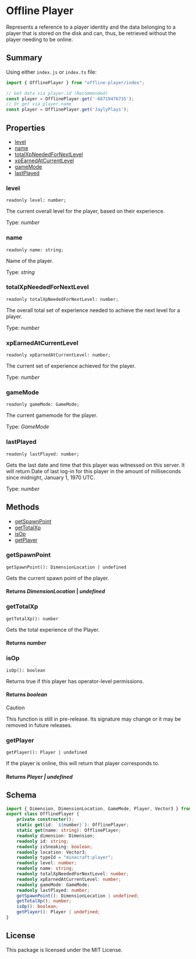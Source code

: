 # Offline Player

Represents a reference to a player identity and the data belonging to a player that is stored on the disk and can, thus, be retrieved without the player needing to be online.

## Summary

Using either `index.js` or `index.ts` file:

```js
import { OfflinePlayer } from "offline-player/index";

// Get data via player.id (Recommended)
const player = OfflinePlayer.get('-68719476735');
// Or get via player.name
const player = OfflinePlayer.get('JaylyPlays');
```

## Properties
- [level](#level)
- [name](#name)
- [totalXpNeededForNextLevel](#totalXpNeededForNextLevel)
- [xpEarnedAtCurrentLevel](#xpEarnedAtCurrentLevel)
- [gameMode](#gamemode)
- [lastPlayed](#lastplayed)

### **level**
`readonly level: number;`

The current overall level for the player, based on their experience. 

Type: *number*

### **name**
`readonly name: string;`

Name of the player.

Type: *string*

### **totalXpNeededForNextLevel**
`readonly totalXpNeededForNextLevel: number;`

The overall total set of experience needed to achieve the next level for a player.

Type: *number*

### **xpEarnedAtCurrentLevel**
`readonly xpEarnedAtCurrentLevel: number;`

The current set of experience achieved for the player.

Type: *number*

### **gameMode**
`readonly gameMode: GameMode;`

The current gamemode for the player.

Type: *GameMode*

### **lastPlayed**
`readonly lastPlayed: number;`

Gets the last date and time that this player was witnessed on this server. It will return Date of last log-in for this player in the amount of milliseconds since midnight, January 1, 1970 UTC.

Type: *number*

## Methods
- [getSpawnPoint](#getspawnpoint)
- [getTotalXp](#gettotalxp)
- [isOp](#isop)
- [getPlayer](#getplayer)

### **getSpawnPoint**
`
getSpawnPoint(): DimensionLocation | undefined
`

Gets the current spawn point of the player.

#### **Returns** *DimensionLocation* | *undefined*

### **getTotalXp**
`
getTotalXp(): number
`

 Gets the total experience of the Player.

#### **Returns** *number*

### **isOp**
`
isOp(): boolean
`

Returns true if this player has operator-level permissions.

#### **Returns** *boolean*

> [!CAUTION]
> This function is still in pre-release.  Its signature may change or it may be removed in future releases.

### **getPlayer**
`
getPlayer(): Player | undefined
`

If the player is online, this will return that player corresponds to.

#### **Returns** *Player | undefined*

## Schema

```ts
import { Dimension, DimensionLocation, GameMode, Player, Vector3 } from "@minecraft/server";
export class OfflinePlayer {
    private constructor();
    static get(id: `${number}`): OfflinePlayer;
    static get(name: string): OfflinePlayer;
    readonly dimension: Dimension;
    readonly id: string;
    readonly isSneaking: boolean;
    readonly location: Vector3;
    readonly typeId = "minecraft:player";
    readonly level: number;
    readonly name: string;
    readonly totalXpNeededForNextLevel: number;
    readonly xpEarnedAtCurrentLevel: number;
    readonly gameMode: GameMode;
    readonly lastPlayed: number;
    getSpawnPoint(): DimensionLocation | undefined;
    getTotalXp(): number;
    isOp(): boolean;
    getPlayer(): Player | undefined;
}
```

## License

This package is licensed under the MIT License.
